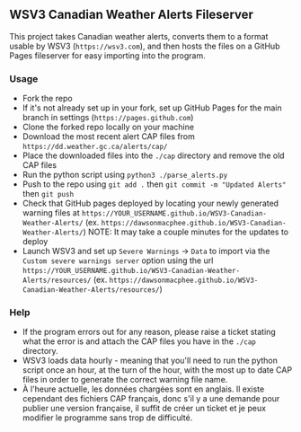 ## WSV3 Canadian Weather Alerts Fileserver

This project takes Canadian weather alerts, converts them to a format usable by WSV3 (`https://wsv3.com`), and then hosts the files on a GitHub Pages fileserver for easy importing into the program.

### Usage

- Fork the repo
- If it's not already set up in your fork, set up GitHub Pages for the main branch in settings (`https://pages.github.com`)
- Clone the forked repo locally on your machine
- Download the most recent alert CAP files from `https://dd.weather.gc.ca/alerts/cap/`
- Place the downloaded files into the `./cap` directory and remove the old CAP files
- Run the python script using `python3 ./parse_alerts.py`
- Push to the repo using `git add .` then `git commit -m "Updated Alerts"` then `git push`
- Check that GitHub pages deployed by locating your newly generated warning files at `https://YOUR_USERNAME.github.io/WSV3-Canadian-Weather-Alerts/` (ex. `https://dawsonmacphee.github.io/WSV3-Canadian-Weather-Alerts/`) NOTE: It may take a couple minutes for the updates to deploy
- Launch WSV3 and set up `Severe Warnings` -> `Data` to import via the `Custom severe warnings server` option using the url `https://YOUR_USERNAME.github.io/WSV3-Canadian-Weather-Alerts/resources/` (ex. `https://dawsonmacphee.github.io/WSV3-Canadian-Weather-Alerts/resources/`)

### Help

- If the program errors out for any reason, please raise a ticket stating what the error is and attach the CAP files you have in the `./cap` directory. 
- WSV3 loads data hourly - meaning that you'll need to run the python script once an hour, at the turn of the hour, with the most up to date CAP files in order to generate the correct warning file name.
- À l'heure actuelle, les données chargées sont en anglais. Il existe cependant des fichiers CAP français, donc s'il y a une demande pour publier une version française, il suffit de créer un ticket et je peux modifier le programme sans trop de difficulté.

